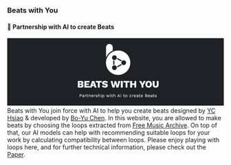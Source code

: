 ### Beats with You 
#### 🎵 Partnership with AI to create Beats
![](./src/Assets/screenshots/demo.png)
<br>
Beats with You join force with AI to help you create beats designed by [YC Hsiao](https://www.yachinhsiao.com/about) & developed by [Bo-Yu Chen](https://paulyuchen.com/). In this website, you are allowed to make beats by choosing the loops extracted from [Free Music Archive](https://freemusicarchive.org/). On top of that, our AI models can help with recommending suitable loops for your work by calculating compatibility between loops. Please enjoy playing with loops here, and for further technical information, please check out the [Paper](https://program.ismir2020.net/poster_3-13.html).